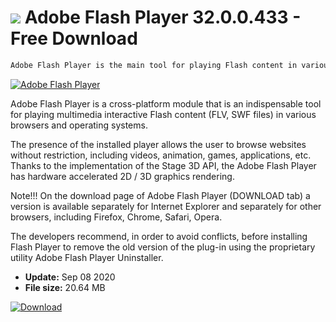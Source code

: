 # ![](https://cdn.softexe.net/static/icon/0/adobe-flash-player-278.png) Adobe Flash Player 32.0.0.433 - Free Download

```sh
Adobe Flash Player is the main tool for playing Flash content in various browsers. With it, you without any restrictions will be able to access games and applications that require multimedia content, view animations and videos
```
[![Adobe Flash Player](https:https://tse1.mm.bing.net/th?id=OIP.FTnbfjAuXWG1252z0ksDnQHaE_&pid=Api)](https://softexe.net/win/multimedia/graphics-design/adobe-flash-player:bgh.html)

Adobe Flash Player is a cross-platform module that is an indispensable tool for playing multimedia interactive Flash content (FLV, SWF files) in various browsers and operating systems.

The presence of the installed player allows the user to browse websites without restriction, including videos, animation, games, applications, etc. Thanks to the implementation of the Stage 3D API, the Adobe Flash Player has hardware accelerated 2D / 3D graphics rendering.

Note!!! 
On the download page of Adobe Flash Player (DOWNLOAD tab) a version is available separately for Internet Explorer and separately for other browsers, including Firefox, Chrome, Safari, Opera.

The developers recommend, in order to avoid conflicts, before installing Flash Player to remove the old version of the plug-in using the proprietary utility Adobe Flash Player Uninstaller.


- **Update:** Sep 08 2020
- **File size:** 20.64 MB

[![Download](https://cdn.softexe.net/static/img/download.png)](https://softexe.net/win/multimedia/graphics-design/adobe-flash-player:bgh.html)

